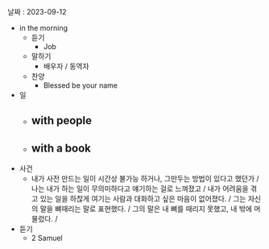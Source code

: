 날짜 : 2023-09-12
- in the morning
	- 듣기
		- Job
	- 말하기
		-  배우자 / 동역자 
	- 찬양
		- Blessed be your name
- 일
	- with people
		- 
	- with a book
		- 
- 사건
	- 내가 사전 만드는 일이 시간상 불가능 하거나, 그만두는 방법이 있다고 했던가 / 나는 내가 하는 일이 무의미하다고 얘기하는 걸로 느껴졌고 / 내가 어려움을 겪고 있는 일을 하찮게 여기는 사람과 대화하고 싶은 마음이 없어졌다. / 그는 자신의 말을 뼈때리는 말로 표현했다. / 그의 말은 내 뼈를 때리지 못했고, 내 밖에 머물렀다. / 
- 듣기
	- 2 Samuel
